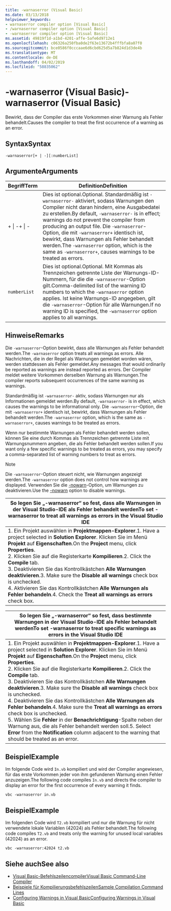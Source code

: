 ```yaml
---
title: -warnaserror (Visual Basic)
ms.date: 03/13/2018
helpviewer_keywords:
- warnaserror compiler option [Visual Basic]
- /warnaserror compiler option [Visual Basic]
- -warnaserror compiler option [Visual Basic]
ms.assetid: 49819f1d-a1bd-4201-affe-5afe6d9712e1
ms.openlocfilehash: c06326a250fba0de2f63e13672b4fffbfa8a07f0
ms.sourcegitcommit: bce0586f0cccaae6d6cbd625d5a7b824d1d3de4b
ms.translationtype: MT
ms.contentlocale: de-DE
ms.lasthandoff: 04/02/2019
ms.locfileid: "58835062"
---
```

# <a name="-warnaserror-visual-basic"></a><span data-ttu-id="88b68-102">-warnaserror (Visual Basic)</span><span class="sxs-lookup"><span data-stu-id="88b68-102">-warnaserror (Visual Basic)</span></span>
<span data-ttu-id="88b68-103">Bewirkt, dass der Compiler das erste Vorkommen einer Warnung als Fehler behandelt.</span><span class="sxs-lookup"><span data-stu-id="88b68-103">Causes the compiler to treat the first occurrence of a warning as an error.</span></span>  
  
## <a name="syntax"></a><span data-ttu-id="88b68-104">Syntax</span><span class="sxs-lookup"><span data-stu-id="88b68-104">Syntax</span></span>  
  
```  
-warnaserror[+ | -][:numberList]  
```  
  
## <a name="arguments"></a><span data-ttu-id="88b68-105">Argumente</span><span class="sxs-lookup"><span data-stu-id="88b68-105">Arguments</span></span>  
  
|<span data-ttu-id="88b68-106">Begriff</span><span class="sxs-lookup"><span data-stu-id="88b68-106">Term</span></span>|<span data-ttu-id="88b68-107">Definition</span><span class="sxs-lookup"><span data-stu-id="88b68-107">Definition</span></span>|  
|---|---|  
|<span data-ttu-id="88b68-108">+ &#124; -</span><span class="sxs-lookup"><span data-stu-id="88b68-108">+ &#124; -</span></span>|<span data-ttu-id="88b68-109">Dies ist optional.</span><span class="sxs-lookup"><span data-stu-id="88b68-109">Optional.</span></span> <span data-ttu-id="88b68-110">Standardmäßig ist `-warnaserror-` aktiviert, sodass Warnungen den Compiler nicht daran hindern, eine Ausgabedatei zu erstellen.</span><span class="sxs-lookup"><span data-stu-id="88b68-110">By default, `-warnaserror-` is in effect; warnings do not prevent the compiler from producing an output file.</span></span> <span data-ttu-id="88b68-111">Die `-warnaserror`-Option, die mit `-warnaserror+` identisch ist, bewirkt, dass Warnungen als Fehler behandelt werden.</span><span class="sxs-lookup"><span data-stu-id="88b68-111">The `-warnaserror` option, which is the same as `-warnaserror+`, causes warnings to be treated as errors.</span></span>|  
|`numberList`|<span data-ttu-id="88b68-112">Dies ist optional.</span><span class="sxs-lookup"><span data-stu-id="88b68-112">Optional.</span></span> <span data-ttu-id="88b68-113">Mit Kommas als Trennzeichen getrennte Liste der Warnungs-ID-Nummern, für die die `-warnaserror`-Option gilt.</span><span class="sxs-lookup"><span data-stu-id="88b68-113">Comma-delimited list of the warning ID numbers to which the `-warnaserror` option applies.</span></span> <span data-ttu-id="88b68-114">Ist keine Warnungs-ID angegeben, gilt die `-warnaserror`-Option für alle Warnungen.</span><span class="sxs-lookup"><span data-stu-id="88b68-114">If no warning ID is specified, the `-warnaserror` option applies to all warnings.</span></span>|  
  
## <a name="remarks"></a><span data-ttu-id="88b68-115">Hinweise</span><span class="sxs-lookup"><span data-stu-id="88b68-115">Remarks</span></span>  
 <span data-ttu-id="88b68-116">Die `-warnaserror`-Option bewirkt, dass alle Warnungen als Fehler behandelt werden.</span><span class="sxs-lookup"><span data-stu-id="88b68-116">The `-warnaserror` option treats all warnings as errors.</span></span> <span data-ttu-id="88b68-117">Alle Nachrichten, die in der Regel als Warnungen gemeldet worden wären, werden stattdessen als Fehler gemeldet.</span><span class="sxs-lookup"><span data-stu-id="88b68-117">Any messages that would ordinarily be reported as warnings are instead reported as errors.</span></span> <span data-ttu-id="88b68-118">Der Compiler meldet weitere Vorkommen derselben Warnung als Warnungen.</span><span class="sxs-lookup"><span data-stu-id="88b68-118">The compiler reports subsequent occurrences of the same warning as warnings.</span></span>  
  
 <span data-ttu-id="88b68-119">Standardmäßig ist `-warnaserror-` aktiv, sodass Warnungen nur als Informationen gemeldet werden.</span><span class="sxs-lookup"><span data-stu-id="88b68-119">By default, `-warnaserror-` is in effect, which causes the warnings to be informational only.</span></span> <span data-ttu-id="88b68-120">Die `-warnaserror`-Option, die mit `-warnaserror+` identisch ist, bewirkt, dass Warnungen als Fehler behandelt werden.</span><span class="sxs-lookup"><span data-stu-id="88b68-120">The `-warnaserror` option, which is the same as `-warnaserror+`, causes warnings to be treated as errors.</span></span>  
  
 <span data-ttu-id="88b68-121">Wenn nur bestimmte Warnungen als Fehler behandelt werden sollen, können Sie eine durch Kommas als Trennzeichen getrennte Liste mit Warnungsnummern angeben, die als Fehler behandelt werden sollen.</span><span class="sxs-lookup"><span data-stu-id="88b68-121">If you want only a few specific warnings to be treated as errors, you may specify a comma-separated list of warning numbers to treat as errors.</span></span>  
  
> [!NOTE]
>  <span data-ttu-id="88b68-122">Die `-warnaserror`-Option steuert nicht, wie Warnungen angezeigt werden.</span><span class="sxs-lookup"><span data-stu-id="88b68-122">The `-warnaserror` option does not control how warnings are displayed.</span></span> <span data-ttu-id="88b68-123">Verwenden Sie die [-nowarn](../../../visual-basic/reference/command-line-compiler/nowarn.md)-Option, um Warnungen zu deaktivieren.</span><span class="sxs-lookup"><span data-stu-id="88b68-123">Use the [-nowarn](../../../visual-basic/reference/command-line-compiler/nowarn.md) option to disable warnings.</span></span>  
  
|<span data-ttu-id="88b68-124">So legen Sie „-warnaserror“ so fest, dass alle Warnungen in der Visual Studio-IDE als Fehler behandelt werden</span><span class="sxs-lookup"><span data-stu-id="88b68-124">To set -warnaserror to treat all warnings as errors in the Visual Studio IDE</span></span>|  
|---|  
|<span data-ttu-id="88b68-125">1.  Ein Projekt auswählen in **Projektmappen-Explorer**.</span><span class="sxs-lookup"><span data-stu-id="88b68-125">1.  Have a project selected in **Solution Explorer**.</span></span> <span data-ttu-id="88b68-126">Klicken Sie im Menü **Projekt** auf **Eigenschaften**.</span><span class="sxs-lookup"><span data-stu-id="88b68-126">On the **Project** menu, click **Properties**.</span></span> <br /><span data-ttu-id="88b68-127">2.  Klicken Sie auf die Registerkarte **Kompilieren**.</span><span class="sxs-lookup"><span data-stu-id="88b68-127">2.  Click the **Compile** tab.</span></span><br /><span data-ttu-id="88b68-128">3.  Deaktivieren Sie das Kontrollkästchen **Alle Warnungen deaktivieren**.</span><span class="sxs-lookup"><span data-stu-id="88b68-128">3.  Make sure the **Disable all warnings** check box is unchecked.</span></span><br /><span data-ttu-id="88b68-129">4.  Aktivieren Sie das Kontrollkästchen **Alle Warnungen als Fehler behandeln**.</span><span class="sxs-lookup"><span data-stu-id="88b68-129">4.  Check the **Treat all warnings as errors** check box.</span></span>|  
  
|<span data-ttu-id="88b68-130">So legen Sie „-warnaserror“ so fest, dass bestimmte Warnungen in der Visual Studio-IDE als Fehler behandelt werden</span><span class="sxs-lookup"><span data-stu-id="88b68-130">To set -warnaserror to treat specific warnings as errors in the Visual Studio IDE</span></span>|  
|---|  
|<span data-ttu-id="88b68-131">1.  Ein Projekt auswählen in **Projektmappen-Explorer**.</span><span class="sxs-lookup"><span data-stu-id="88b68-131">1.  Have a project selected in **Solution Explorer**.</span></span> <span data-ttu-id="88b68-132">Klicken Sie im Menü **Projekt** auf **Eigenschaften**.</span><span class="sxs-lookup"><span data-stu-id="88b68-132">On the **Project** menu, click **Properties**.</span></span><br /><span data-ttu-id="88b68-133">2.  Klicken Sie auf die Registerkarte **Kompilieren**.</span><span class="sxs-lookup"><span data-stu-id="88b68-133">2.  Click the **Compile** tab.</span></span><br /><span data-ttu-id="88b68-134">3.  Deaktivieren Sie das Kontrollkästchen **Alle Warnungen deaktivieren**.</span><span class="sxs-lookup"><span data-stu-id="88b68-134">3.  Make sure the **Disable all warnings** check box is unchecked.</span></span><br /><span data-ttu-id="88b68-135">4.  Deaktivieren Sie das Kontrollkästchen **Alle Warnungen als Fehler behandeln**.</span><span class="sxs-lookup"><span data-stu-id="88b68-135">4.  Make sure the **Treat all warnings as errors** check box is unchecked.</span></span><br /><span data-ttu-id="88b68-136">5.  Wählen Sie **Fehler** in der **Benachrichtigung**-Spalte neben der Warnung aus, die als Fehler behandelt werden soll.</span><span class="sxs-lookup"><span data-stu-id="88b68-136">5.  Select **Error** from the **Notification** column adjacent to the warning that should be treated as an error.</span></span>|  
  
## <a name="example"></a><span data-ttu-id="88b68-137">Beispiel</span><span class="sxs-lookup"><span data-stu-id="88b68-137">Example</span></span>  
 <span data-ttu-id="88b68-138">Im folgende Code wird `In.vb` kompiliert und wird der Compiler angewiesen, für das erste Vorkommen jeder von ihm gefundenen Warnung einen Fehler anzuzeigen.</span><span class="sxs-lookup"><span data-stu-id="88b68-138">The following code compiles `In.vb` and directs the compiler to display an error for the first occurrence of every warning it finds.</span></span>  
  
```console
vbc -warnaserror in.vb  
```  
  
## <a name="example"></a><span data-ttu-id="88b68-139">Beispiel</span><span class="sxs-lookup"><span data-stu-id="88b68-139">Example</span></span>  
 <span data-ttu-id="88b68-140">Im folgenden Code wird `T2.vb` kompiliert und nur die Warnung für nicht verwendete lokale Variablen (42024) als Fehler behandelt.</span><span class="sxs-lookup"><span data-stu-id="88b68-140">The following code compiles `T2.vb` and treats only the warning for unused local variables (42024) as an error.</span></span>  
  
```console
vbc -warnaserror:42024 t2.vb  
```  
  
## <a name="see-also"></a><span data-ttu-id="88b68-141">Siehe auch</span><span class="sxs-lookup"><span data-stu-id="88b68-141">See also</span></span>

- [<span data-ttu-id="88b68-142">Visual Basic-Befehlszeilencompiler</span><span class="sxs-lookup"><span data-stu-id="88b68-142">Visual Basic Command-Line Compiler</span></span>](../../../visual-basic/reference/command-line-compiler/index.md)
- [<span data-ttu-id="88b68-143">Beispiele für Kompilierungsbefehlszeilen</span><span class="sxs-lookup"><span data-stu-id="88b68-143">Sample Compilation Command Lines</span></span>](../../../visual-basic/reference/command-line-compiler/sample-compilation-command-lines.md)
- [<span data-ttu-id="88b68-144">Configuring Warnings in Visual Basic</span><span class="sxs-lookup"><span data-stu-id="88b68-144">Configuring Warnings in Visual Basic</span></span>](/visualstudio/ide/configuring-warnings-in-visual-basic)
